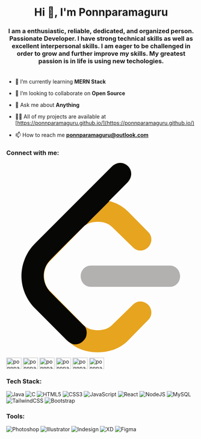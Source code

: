 <h1 align="center">Hi 👋, I'm Ponnparamaguru</h1>
<h3 align="center">I am a enthusiastic, reliable, dedicated, and organized person. Passionate Developer. I have strong technical skills as well as excellent interpersonal skills. I am eager to be challenged in order to grow and further improve my skills. My greatest passion is in life is using new techologies.<br><br></h3>

- 🌱 I’m currently learning **MERN Stack**

- 👯 I’m looking to collaborate on **Open Source**

- 💬 Ask me about **Anything**

- 👨‍💻 All of my projects are available at [https://ponnparamaguru.github.io/](https://ponnparamaguru.github.io/)


- 📫 How to reach me **ponnparamaguru@outlook.com**

<h3 align="left">Connect with me:</h3>
<p align="left">
  <svg xmlns="http://www.w3.org/2000/svg" viewBox="0 0 24 24" id="leetcode"><path fill="#B3B1B0" d="M22 14.355c0-.742-.564-1.346-1.26-1.346H10.676c-.696 0-1.26.604-1.26 1.346s.563 1.346 1.26 1.346H20.74c.696.001 1.26-.603 1.26-1.346z"></path><path fill="#E7A41F" d="m3.482 18.187 4.313 4.361c.973.979 2.318 1.452 3.803 1.452 1.485 0 2.83-.512 3.805-1.494l2.588-2.637c.51-.514.492-1.365-.039-1.9-.531-.535-1.375-.553-1.884-.039l-2.676 2.607c-.462.467-1.102.662-1.809.662s-1.346-.195-1.81-.662l-4.298-4.363c-.463-.467-.696-1.15-.696-1.863 0-.713.233-1.357.696-1.824l4.285-4.38c.463-.467 1.116-.645 1.822-.645s1.346.195 1.809.662l2.676 2.606c.51.515 1.354.497 1.885-.038.531-.536.549-1.387.039-1.901l-2.588-2.636a4.994 4.994 0 0 0-2.392-1.33l-.034-.007 2.447-2.503c.512-.514.494-1.366-.037-1.901-.531-.535-1.376-.552-1.887-.038l-10.018 10.1C2.509 11.458 2 12.813 2 14.311c0 1.498.509 2.896 1.482 3.876z"></path><path fill="#070706" d="M8.115 22.814a2.109 2.109 0 0 1-.474-.361c-1.327-1.333-2.66-2.66-3.984-3.997-1.989-2.008-2.302-4.937-.786-7.32a6 6 0 0 1 .839-1.004L13.333.489c.625-.626 1.498-.652 2.079-.067.56.563.527 1.455-.078 2.066-.769.776-1.539 1.55-2.309 2.325-.041.122-.14.2-.225.287-.863.876-1.75 1.729-2.601 2.618-.111.116-.262.186-.372.305-1.423 1.423-2.863 2.83-4.266 4.272-1.135 1.167-1.097 2.938.068 4.127 1.308 1.336 2.639 2.65 3.961 3.974.067.067.136.132.204.198.468.303.474 1.25.183 1.671-.321.465-.74.75-1.333.728-.199-.006-.363-.086-.529-.179z"></path></svg>
  
<a href="https://instagram.com/ponnparamaguru_" target="blank"><img align="center" src="https://raw.githubusercontent.com/rahuldkjain/github-profile-readme-generator/master/src/images/icons/Social/instagram.svg" alt="ponnparamaguru_" height="30" width="40" /></a>
  <a href="https://twitter.com/ponnparamaguru" target="blank"><img align="center" src="https://raw.githubusercontent.com/rahuldkjain/github-profile-readme-generator/master/src/images/icons/Social/twitter.svg" alt="ponnparamaguru" height="30" width="40" /></a>
<a href="https://linkedin.com/in/ponnparamaguru-chandrasekar-a5847b1a7" target="blank"><img align="center" src="https://raw.githubusercontent.com/rahuldkjain/github-profile-readme-generator/master/src/images/icons/Social/linked-in-alt.svg" alt="ponnparamaguru-chandrasekar-a5847b1a7" height="30" width="40" /></a>
<a href="https://www.hackerrank.com/ponnparamaguru" target="blank"><img align="center" src="https://raw.githubusercontent.com/rahuldkjain/github-profile-readme-generator/master/src/images/icons/Social/hackerrank.svg" alt="ponnparamaguru" height="30" width="40" /></a>
<a href="https://www.leetcode.com/ponnparamaguru8" target="blank"><img align="center" src="https://raw.githubusercontent.com/rahuldkjain/github-profile-readme-generator/master/src/images/icons/Social/leet-code.svg" alt="ponnparamaguru" height="30" width="40" /></a>
<a href="https://www.codechef.com/users/ponnparamaguru" target="blank"><img align="center" src="https://cdn.jsdelivr.net/npm/simple-icons@3.1.0/icons/codechef.svg" alt="ponnparamaguru" height="30" width="40" /></a>
</p>

<h3 align="left">Tech Stack: </h3>

![Java](https://img.shields.io/badge/java-%23ED8B00.svg?style=for-the-badge&logo=java&logoColor=white) 
![C](https://img.shields.io/badge/c-%2300599C.svg?style=for-the-badge&logo=c&logoColor=white) 
![HTML5](https://img.shields.io/badge/html5-%23E34F26.svg?style=for-the-badge&logo=html5&logoColor=white) 
![CSS3](https://img.shields.io/badge/css3-%231572B6.svg?style=for-the-badge&logo=css3&logoColor=white) 
![JavaScript](https://img.shields.io/badge/javascript-%23323330.svg?style=for-the-badge&logo=javascript&logoColor=%23F7DF1E) 
![React](https://img.shields.io/badge/React-%23149ECA.svg?style=for-the-badge&logo=react&logoColor=white) 
![NodeJS](https://img.shields.io/badge/Node.js-%2343853d.svg?style=for-the-badge&logo=nodedotjs&logoColor=white) 
![MySQL](https://img.shields.io/badge/MySQL-%23f89917.svg?style=for-the-badge&logo=mysql&logoColor=white) 
![TailwindCSS](https://img.shields.io/badge/tailwindcss-%2338B2AC.svg?style=for-the-badge&logo=tailwind-css&logoColor=white) 
![Bootstrap](https://img.shields.io/badge/bootstrap-%23563D7C.svg?style=for-the-badge&logo=bootstrap&logoColor=white)

<h3 align="left">Tools: </h3>

![Photoshop](https://img.shields.io/badge/Adobe_Photoshop-%232fa5f8.svg?style=for-the-badge&logo=adobephotoshop&logoColor=white)
![Illustrator](https://img.shields.io/badge/Adobe_Illustrator-%23ff9b00.svg?style=for-the-badge&logo=adobeillustrator&logoColor=white)
![Indesign](https://img.shields.io/badge/Adobe_Indesign-%23ff3066.svg?style=for-the-badge&logo=adobeindesign&logoColor=white)
![XD](https://img.shields.io/badge/Adobe_XD-%23ff61f6.svg?style=for-the-badge&logo=adobexd&logoColor=white)
![Figma](https://img.shields.io/badge/figma-%23a161fd.svg?style=for-the-badge&logo=figma&logoColor=white)
